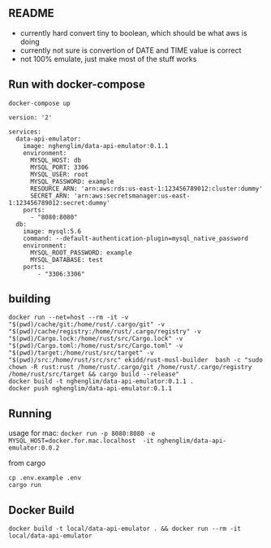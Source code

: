 ## README
- currently hard convert tiny to boolean, which should be what aws is doing
- currently not sure is convertion of DATE and TIME value is correct
- not 100% emulate, just make most of the stuff works

## Run with docker-compose
`docker-compose up`

~~~
version: '2'

services:
  data-api-emulator:
    image: nghenglim/data-api-emulator:0.1.1
    environment:
      MYSQL_HOST: db
      MYSQL_PORT: 3306
      MYSQL_USER: root
      MYSQL_PASSWORD: example
      RESOURCE_ARN: 'arn:aws:rds:us-east-1:123456789012:cluster:dummy'
      SECRET_ARN: 'arn:aws:secretsmanager:us-east-1:123456789012:secret:dummy'
    ports:
      - "8080:8080"
  db:
    image: mysql:5.6
    command: --default-authentication-plugin=mysql_native_password
    environment:
      MYSQL_ROOT_PASSWORD: example
      MYSQL_DATABASE: test
    ports:
        - "3306:3306"
~~~

## building
~~~
docker run --net=host --rm -it -v "$(pwd)/cache/git:/home/rust/.cargo/git" -v "$(pwd)/cache/registry:/home/rust/.cargo/registry" -v "$(pwd)/Cargo.lock:/home/rust/src/Cargo.lock" -v "$(pwd)/Cargo.toml:/home/rust/src/Cargo.toml" -v "$(pwd)/target:/home/rust/src/target" -v "$(pwd)/src:/home/rust/src/src" ekidd/rust-musl-builder  bash -c "sudo chown -R rust:rust /home/rust/.cargo/git /home/rust/.cargo/registry /home/rust/src/target && cargo build --release"
docker build -t nghenglim/data-api-emulator:0.1.1 .
docker push nghenglim/data-api-emulator:0.1.1
~~~

## Running
usage for mac: `docker run -p 8080:8080 -e MYSQL_HOST=docker.for.mac.localhost  -it nghenglim/data-api-emulator:0.0.2`

from cargo
~~~
cp .env.example .env
cargo run
~~~

## Docker Build
~~~
docker build -t local/data-api-emulator . && docker run --rm -it local/data-api-emulator
~~~
